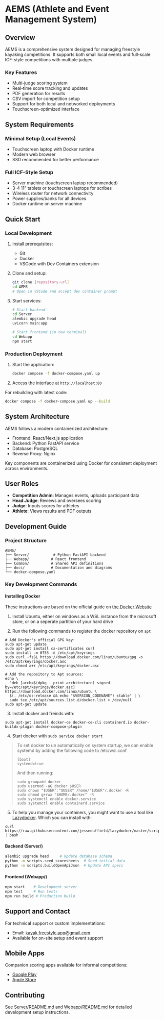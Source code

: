 # AEMS (Athlete and Event Management System)

## Overview

AEMS is a comprehensive system designed for managing freestyle kayaking competitions. It supports both small local events and full-scale ICF-style competitions with multiple judges.

### Key Features

- Multi-judge scoring system
- Real-time score tracking and updates
- PDF generation for results
- CSV import for competition setup
- Support for both local and networked deployments
- Touchscreen-optimized interface

## System Requirements

### Minimal Setup (Local Events)

- Touchscreen laptop with Docker runtime
- Modern web browser
- SSD recommended for better performance

### Full ICF-Style Setup

- Server machine (touchscreen laptop recommended)
- 3-4 11" tablets or touchscreen laptops for scribes
- Wireless router for network connectivity
- Power supplies/banks for all devices
- Docker runtime on server machine

## Quick Start

### Local Development

1. Install prerequisites:

   - Git
   - Docker
   - VSCode with Dev Containers extension

2. Clone and setup:

   ```bash
   git clone [repository-url]
   cd AEMS
   # Open in VSCode and accept dev container prompt
   ```

3. Start services:

   ```bash
   # Start backend
   cd Server
   alembic upgrade head
   uvicorn main:app

   # Start frontend (in new terminal)
   cd Webapp
   npm start
   ```

### Production Deployment

1. Start the application:

   ```bash
   docker compose -f docker-compose.yaml up
   ```

2. Access the interface at `http://localhost:80`

For rebuilding with latest code:

```bash
docker compose -f docker-compose.yaml up --build
```

## System Architecture

AEMS follows a modern containerized architecture:

- Frontend: React/Next.js application
- Backend: Python FastAPI service
- Database: PostgreSQL
- Reverse Proxy: Nginx

Key components are containerized using Docker for consistent deployment across environments.

## User Roles

- **Competition Admin**: Manages events, uploads participant data
- **Head Judge**: Reviews and oversees scoring
- **Judge**: Inputs scores for athletes
- **Athlete**: Views results and PDF outputs

## Development Guide

### Project Structure

```
AEMS/
├── Server/           # Python FastAPI backend
├── Webapp/          # React frontend
├── Common/          # Shared API definitions
├── docs/            # Documentation and diagrams
└── docker-compose.yaml
```

### Key Development Commands

#### Installing Docker

These instructions are based on the official guide on [the Docker Website](https://docs.docker.com/engine/install/ubuntu/#install-using-the-repository)

1. Install Ubuntu, either on windows as a WSL instance from the microsoft store, or on a seperate partition of your hard drive

2. Run the following commands to register the docker repository on `apt`

```
# Add Docker's official GPG key:
sudo apt-get update
sudo apt-get install ca-certificates curl
sudo install -m 0755 -d /etc/apt/keyrings
sudo curl -fsSL https://download.docker.com/linux/ubuntu/gpg -o /etc/apt/keyrings/docker.asc
sudo chmod a+r /etc/apt/keyrings/docker.asc

# Add the repository to Apt sources:
echo \
  "deb [arch=$(dpkg --print-architecture) signed-by=/etc/apt/keyrings/docker.asc] https://download.docker.com/linux/ubuntu \
  $(. /etc/os-release && echo "$VERSION_CODENAME") stable" | \
  sudo tee /etc/apt/sources.list.d/docker.list > /dev/null
sudo apt-get update
```

3. Install docker and freinds with:

```
sudo apt-get install docker-ce docker-ce-cli containerd.io docker-buildx-plugin docker-compose-plugin
```

4. Start docker with `sudo service docker start`

> To set docker to un automatically on system startup, we can enable systemd by adding the following code to /etc/wsl.conf
>
> ```
> [boot]
> systemd=true
> ```
>
> And then running:
>
> ```
> sudo groupadd docker
> sudo usermod -aG docker $USER
> sudo chown "$USER":"$USER" /home/"$USER"/.docker -R
> sudo chmod g+rwx "$HOME/.docker" -R
> sudo systemctl enable docker.service
> sudo systemctl enable containerd.service
> ```

5. To help you manage your containers, you might want to use a tool like [Lazydocker](https://github.com/jesseduffield/lazydocker). Which you can install with:

```
curl https://raw.githubusercontent.com/jesseduffield/lazydocker/master/scripts/install_update_linux.sh | bash
```

#### Backend (Server/)

```bash
alembic upgrade head     # Update database schema
python -m scripts.seed_scoresheets  # Seed initial data
python -m scripts.buildOpenApiJson  # Update API specs
```

#### Frontend (Webapp/)

```bash
npm start    # Development server
npm test     # Run tests
npm run build # Production build
```

## Support and Contact

For technical support or custom implementations:

- Email: kayak.freestyle.app@gmail.com
- Available for on-site setup and event support

## Mobile Apps

Companion scoring apps available for informal competitions:

- [Google Play](https://play.google.com/store/apps/details?id=com.kayakfreestyle.kayakfreestyleapp)
- [Apple Store](https://apps.apple.com/sk/app/kayak-freestyle-app/id1627445855)

## Contributing

See [Server/README.md](Server/README.md) and [Webapp/README.md](Webapp/README.md) for detailed development setup instructions.
